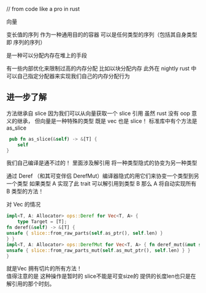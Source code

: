 // from code like a pro in rust

向量

变长值的序列 作为一种通用目的的容器 可以是任何类型的序列（包括其自身类型 即 序列的序列）

是一种可以分配内存在堆上的手段

有一些内部优化来限制过高的内存分配 比如以块分配内存 此外在 nightly rust 中 可以自己指定分配器来实现我们自己的内存分配行为

## 进一步了解

方法继承自 slice 因为我们可以从向量获取一个 slice 引用 虽然 rust 没有 oop 意义的继承，
但向量是一种特殊的类型 既是 vec 也是 slice！
标准库中有个方法是 as_slice

```rust
 pub fn as_slice(&self) -> &[T] {
    self
}
```

我们自己编译是通不过的！ 里面涉及解引用 将一种类型隐式的协变为另一种类型

通过 Deref （和其可变伴侣 DerefMut）编译器隐式的用它们来协变一个类型到另一个类型
如果类型 A 实现了此 trait 可以解引用到类型 B 那么 A 将自动实现所有 B 类型的方法！

对 Vec 的情况

```rust
impl<T, A: Allocator> ops::Deref for Vec<T, A> {
    type Target = [T];
fn deref(&self) -> &[T] {
unsafe { slice::from_raw_parts(self.as_ptr(), self.len) }
} }
impl<T, A: Allocator> ops::DerefMut for Vec<T, A> { fn deref_mut(&mut self) -> &mut [T] {
unsafe { slice::from_raw_parts_mut(self.as_mut_ptr(), self.len) } }
}
```
就是Vec 拥有切片的所有方法！    
值得注意的是 这种操作是暂时的 slice不能是可变size的 提供的长度len也只是在解引用的那个时刻。
